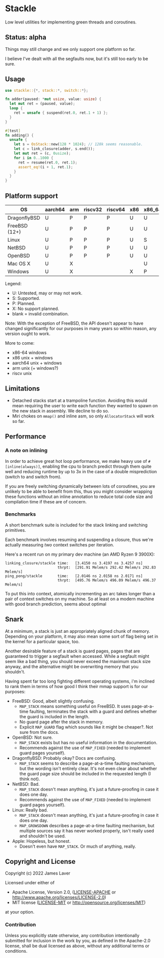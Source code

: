 # Stackle

Low level utilities for implementing green threads and coroutines.

## Status: alpha

Things may still change and we only support one platform so far.

I believe I've dealt with all the segfaults now, but it's still too
early to be sure.

## Usage

```rust
use stackle::{*, stack::*, switch::*};

fn adder(paused: *mut usize, value: usize) {
  let mut ret = (paused, value);
  loop {
    ret = unsafe { suspend(ret.0, ret.1 + 1) };
  }
}

#[test]
fn adding() {
  unsafe {
    let s = OsStack::new(128 * 1024); // 128k seems reasonable.
    let c = link_closure(adder, s.end());
    let mut ret = (c, 0usize);
    for i in 0..1000 {
      ret = resume(ret.0, ret.1);
      assert_eq!(i + 1, ret.1);
    }
  }
}
```

## Platform support

| OS            | aarch64 | arm | riscv32 | riscv64 | x86 | x86_64 |
|---------------|---------|-----|---------|---------|-----|--------|
| DragonflyBSD  | U       | P   | P       | P       | U   | U      |
| FreeBSD (12+) | U       | P   | P       | P       | U   | U      |
| Linux         | U       | P   | P       | P       | U   | S      |
| NetBSD        | U       | P   | P       | P       | U   | U      |
| OpenBSD       | U       | P   | P       | P       | U   | U      |
| Mac OS X      | U       | X   |         |         |     | U      |
| Windows       | U       | X   |         |         | X   | P      |

Legend:
* U: Untested, may or may not work.
* S: Supported.
* P: Planned.
* X: No support planned.
* blank = invalid combination.

Note: With the exception of FreeBSD, the API doesn't appear to have changed significantly for our
purposes in many years so within reason, any version ought to work.

More to come:
* x86-64 windows
* x86 unix + windows
* aarch64 unix + windows
* arm unix (+ windows?)
* riscv unix

## Limitations

* Detached stacks start at a trampoline function. Avoiding this would mean requiring the user to
  write each function they wanted to spawn on the new stack in assembly. We decline to do so.
* Miri chokes on `mmap()` and inline asm, so only `AllocatorStack` will work so far.

## Performance

### A note on inlining

In order to achieve great hot loop performance, we make heavy use of `#[inline(always)]`, enabling
the cpu to branch predict through them quite well and reducing runtime by up to 3x in the case of a
double misprediction (switch to and switch from).

If you are freely switching dynamically between lots of coroutines, you are unlikely to be able to
benefit from this, thus you might consider wrapping these functions without an inline annotation to
reduce total code size and compilation time if these are of concern.

### Benchmarks

A short benchmark suite is included for the stack linking and switching primitives.

Each benchmark involves resuming and suspending a closure, thus we're
actually measuring *two* context switches per iteration.

Here's a recent run on my primary dev machine (an AMD Ryzen 9 3900X):

```
linking_closure/stackle time:   [3.4150 ns 3.4197 ns 3.4257 ns]
                        thrpt:  [291.91 Melem/s 292.42 Melem/s 292.83 Melem/s]
ping_pong/stackle       time:   [2.0146 ns 2.0158 ns 2.0171 ns]
                        thrpt:  [495.76 Melem/s 496.09 Melem/s 496.37 Melem/s]
```

To put this into context, atomically incrementing an arc takes longer than a pair of context
switches on my machine. So at least on a modern machine with good branch prediction, seems about optimal

## Snark

At a minimum, a stack is just an appropriately aligned chunk of memory. Depending on your platform,
it may also mean some sort of flag being set in the kernel for a particular space, too.

Another desirable feature of a stack is guard pages, pages that are guaranteed to trigger a segfault
when accessed. While a segfault might seem like a bad thing, you should never exceed the maximum
stack size anyway, and the alternative might be overwriting memory that you shouldn't.

Having spent far too long fighting different operating systems, i'm inclined to rank them in terms
of how good I think their mmap support is for our purposes:

* FreeBSD: Good, albeit slightly confusing.
  * `MAP_STACK` means something useful on FreeBSD. It uses page-at-a-time faulting, terminates the
    stack with a guard and defines whether the guard is included in the length.
  * No guard page after the stack in memory.
  * Explicit `MAP_GUARD` flag which sounds like it might be cheaper?. Not sure from the docs.
* OpenBSD: Not sure.
  * `MAP_STACK` exists but has no useful information in the documentation.
  * Recommends against the use of `MAP_FIXED` (needed to implement guard pages yourself).
* DragonflyBSD: Probably okay? Docs are confusing.
  * `MAP_STACK` seems to describe a page-at-a-time faulting mechanism, but the wording isn't
    entirely clear. It's not even clear about whether the guard page size should be included in the
    requested length (I think not).
* NetBSD: Bad.
  * `MAP_STACK` doesn't mean anything, it's just a future-proofing in case it does one day.
  * Recommends against the use of `MAP_FIXED` (needed to implement guard pages yourself).
* Linux: Really bad.
  * `MAP_STACK` doesn't mean anything, it's just a future-proofing in case it does one day.
  * `MAP_GROWSDOWN` describes a page-at-a-time faulting mechanism, but multiple sources say it has
    never worked properly, isn't really used and shouldn't be used.
* Apple: Hopeless, but honest.
  * Doesn't even have `MAP_STACK`. Or much of anything, really.

## Copyright and License

Copyright (c) 2022 James Laver

Licensed under either of

* Apache License, Version 2.0, ([LICENSE-APACHE](LICENSE-APACHE) or http://www.apache.org/licenses/LICENSE-2.0)
* MIT license ([LICENSE-MIT](LICENSE-MIT) or http://opensource.org/licenses/MIT)

at your option.

### Contribution

Unless you explicitly state otherwise, any contribution intentionally
submitted for inclusion in the work by you, as defined in the Apache-2.0
license, shall be dual licensed as above, without any additional terms or
conditions.
